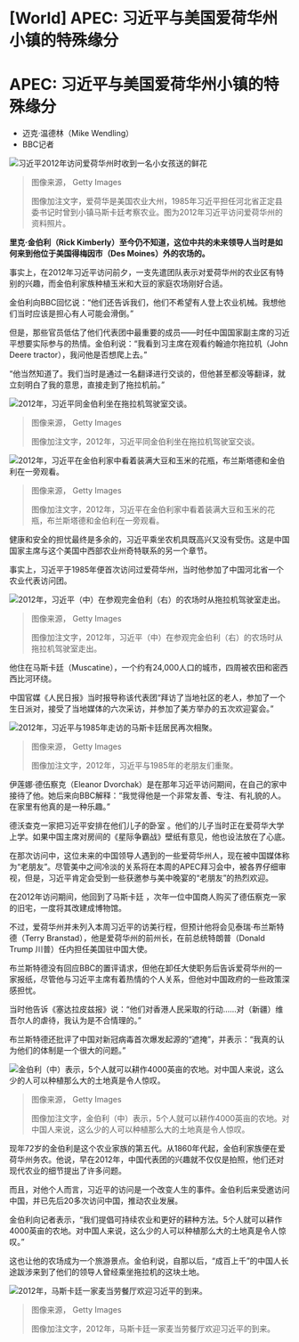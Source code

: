 # [World] APEC: 习近平与美国爱荷华州小镇的特殊缘分

#  APEC: 习近平与美国爱荷华州小镇的特殊缘分

  * 迈克·温德林（Mike Wendling） 
  * BBC记者 


![习近平2012年访问爱荷华州时收到一名小女孩送的鲜花](_131717439_xiiowa2.jpg)

> 图像来源，  Getty Images
>
> 图像加注文字，爱荷华是美国农业大州，1985年习近平担任河北省正定县委书记时曾到小镇马斯卡廷考察农业。图为2012年习近平访问爱荷华州的资料照片。

**里克·金伯利（Rick Kimberly）至今仍不知道，这位中共的未来领导人当时是如何来到他位于美国得梅因市（Des Moines）外的农场的。**

事实上，在2012年习近平访问前夕，一支先遣团队表示对爱荷华州的农业区有特别的兴趣，而金伯利家族种植玉米和大豆的家庭农场刚好合适。

金伯利向BBC回忆说：“他们还告诉我们，他们不希望有人登上农业机械。我想他们当时应该是担心有人可能会滑倒。”

但是，那些官员低估了他们代表团中最重要的成员——时任中国国家副主席的习近平想要实际参与的热情。金伯利说：“我看到习主席在观看约翰迪尔拖拉机（John Deere tractor），我问他是否想爬上去。”

“他当然知道了。我们当时是通过一名翻译进行交谈的，但他甚至都没等翻译，就立刻明白了我的意思，直接走到了拖拉机前。”


![2012年，习近平同金伯利坐在拖拉机驾驶室交谈。](_131724197_xikimberley.jpg)

> 图像来源，  Getty Images
>
> 图像加注文字，2012年，习近平同金伯利坐在拖拉机驾驶室交谈。

![2012年，习近平在金伯利家中看着装满大豆和玉米的花瓶，布兰斯塔德和金伯利在一旁观看。](_131724199_xikimberly2.jpg)

> 图像来源，  Getty Images
>
> 图像加注文字，2012年，习近平在金伯利家中看着装满大豆和玉米的花瓶，布兰斯塔德和金伯利在一旁观看。

健康和安全的担忧最终是多余的，习近平乘坐农机具既高兴又没有受伤。这是中国国家主席与这个美国中西部农业州奇特联系的另一个章节。

事实上，习近平于1985年便首次访问过爱荷华州，当时他参加了中国河北省一个农业代表访问团。

![2012年，习近平（中）在参观完金伯利（右）的农场时从拖拉机驾驶室走出。](_131717475_xiiowa3.jpg)

> 图像来源，  Getty Images
>
> 图像加注文字，2012年，习近平（中）在参观完金伯利（右）的农场时从拖拉机驾驶室走出。

他住在马斯卡廷（Muscatine），一个约有24,000人口的城市，四周被农田和密西西比河环绕。

中国官媒《人民日报》当时报导称该代表团“拜访了当地社区的老人，参加了一个生日派对，接受了当地媒体的六次采访，并参加了美方举办的五次欢迎宴会。”

![2012年，习近平与1985年走访的马斯卡廷居民再次相聚。](_131717437_xiiowa.jpg)

> 图像来源，  Getty Images
>
> 图像加注文字，2012年，习近平与1985年的老朋友们重聚。

伊莲娜·德伍察克（Eleanor Dvorchak）是在那年习近平访问期间，在自己的家中接待了他。她后来向BBC解释：“我觉得他是一个非常友善、专注、有礼貌的人。 在家里有他真的是一种乐趣。”

德沃查克一家把习近平安排在他们儿子的卧室 。他们的儿子当时正在爱荷华大学上学。如果中国主席对房间的《星际争霸战》壁纸有意见，他也设法放在了心底。

在那次访问中，这位未来的中国领导人遇到的一些爱荷华州人，现在被中国媒体称为“老朋友”。尽管美中之间冷淡的关系将在本周的APEC拜习会中，被各界仔细审视，但是，习近平肯定会受到一些获邀参与美中晚宴的“老朋友”的热烈欢迎。

 在2012年访问期间，他回到了马斯卡廷  ，次年一位中国商人购买了德伍察克一家的旧宅，一度将其改建成博物馆。

不过，爱荷华州并未列入本周习近平的访美行程，但预计他将会见泰瑞·布兰斯特德（​​Terry Branstad），他是爱荷华州的前州长，在前总统特朗普（Donald Trump 川普）任内担任美国驻中国大使。

布兰斯特德没有回应BBC的置评请求，但他在卸任大使职务后告诉爱荷华州的一家报纸，尽管他与习近平主席有着热情的个人关系，但他对中国政府的一些政策深感担忧。

当时他告诉《塞达拉皮兹报》说：“他们对香港人民采取的行动......对（新疆）维吾尔人的虐待，我认为是不合情理的。”

布兰斯特德还批评了中国对新冠病毒首次爆发起源的“遮掩”，并表示：“我真的认为他们的体制是一个很大的问题。”

![金伯利（中）表示，5个人就可以耕作4000英亩的农地。对中国人来说，这么少的人可以种植那么大的土地真是令人惊叹。](_131724201_gettyimages-139077318.jpg)

> 图像来源，  Getty Images
>
> 图像加注文字，金伯利（中）表示，5个人就可以耕作4000英亩的农地。对中国人来说，这么少的人可以种植那么大的土地真是令人惊叹。

现年72岁的金伯利是这个农业家族的第五代。从1860年代起，金伯利家族便在爱荷华州务农。他说，早在2012年，中国代表团的兴趣就不仅仅是拍照，他们还对现代农业的细节提出了许多问题。

而且，对他个人而言，习近平的访问是一个改变人生的事件。金伯利后来受邀访问中国，并已先后20多次访问中国，推动农业发展。

金伯利向记者表示，“我们提倡可持续农业和更好的耕种方法。5个人就可以耕作4000英亩的农地。对中国人来说，这么少的人可以种植那么大的土地真是令人惊叹。”

这也让他的农场成为一个旅游景点。金伯利说，自那以后，“成百上千”的中国人长途跋涉来到了他们的领导人曾经乘坐拖拉机的这块土地。

![2012年，马斯卡廷一家麦当劳餐厅欢迎习近平的到来。](_131727622_ximcdonalds.jpg)

> 图像来源，  Getty Images
>
> 图像加注文字，2012年，马斯卡廷一家麦当劳餐厅欢迎习近平的到来。



